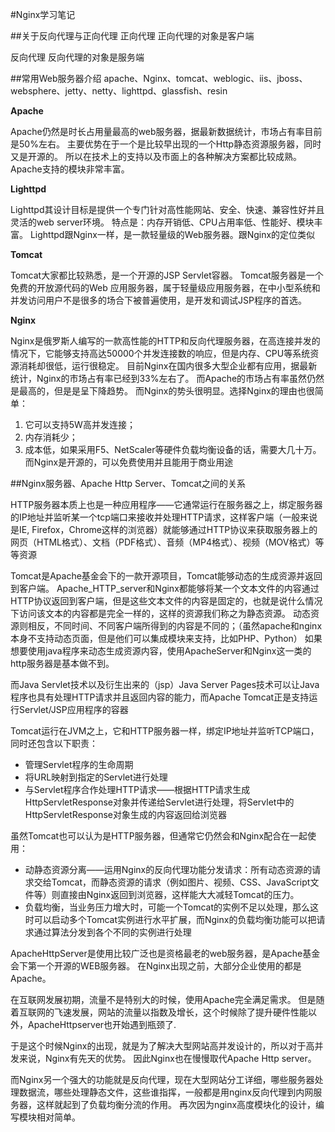 #Nginx学习笔记

##关于反向代理与正向代理
正向代理 正向代理的对象是客户端

反向代理 反向代理的对象是服务端

##常用Web服务器介绍
apache、Nginx、tomcat、weblogic、iis、jboss、websphere、jetty、netty、lighttpd、glassfish、resin

**Apache**

Apache仍然是时长占用量最高的web服务器，据最新数据统计，市场占有率目前是50%左右。
主要优势在于一个是比较早出现的一个Http静态资源服务器，同时又是开源的。
所以在技术上的支持以及市面上的各种解决方案都比较成熟。Apache支持的模块非常丰富。

**Lighttpd**

Lighttpd其设计目标是提供一个专门针对高性能网站、安全、快速、兼容性好并且灵活的web server环境。
特点是：内存开销低、CPU占用率低、性能好、模块丰富。
Lighttpd跟Nginx一样，是一款轻量级的Web服务器。跟Nginx的定位类似

**Tomcat**

Tomcat大家都比较熟悉，是一个开源的JSP Servlet容器。
Tomcat服务器是一个免费的开放源代码的Web 应用服务器，属于轻量级应用服务器，在中小型系统和并发访问用户不是很多的场合下被普遍使用，是开发和调试JSP程序的首选。

**Nginx**

Nginx是俄罗斯人编写的一款高性能的HTTP和反向代理服务器，在高连接并发的情况下，它能够支持高达50000个并发连接数的响应，但是内存、CPU等系统资源消耗却很低，运行很稳定。
目前Nginx在国内很多大型企业都有应用，据最新统计，Nginx的市场占有率已经到33%左右了。
而Apache的市场占有率虽然仍然是最高的，但是是呈下降趋势。
而Nginx的势头很明显。选择Nginx的理由也很简单：
1. 它可以支持5W高并发连接；
2. 内存消耗少；
3. 成本低，如果采用F5、NetScaler等硬件负载均衡设备的话，需要大几十万。而Nginx是开源的，可以免费使用并且能用于商业用途

##Nginx服务器、Apache Http Server、Tomcat之间的关系

HTTP服务器本质上也是一种应用程序——它通常运行在服务器之上，绑定服务器的IP地址并监听某一个tcp端口来接收并处理HTTP请求，这样客户端（一般来说是IE, Firefox，Chrome这样的浏览器）就能够通过HTTP协议来获取服务器上的网页（HTML格式）、文档（PDF格式）、音频（MP4格式）、视频（MOV格式）等等资源

Tomcat是Apache基金会下的一款开源项目，Tomcat能够动态的生成资源并返回到客户端。
Apache_HTTP_server和Nginx都能够将某一个文本文件的内容通过HTTP协议返回到客户端，但是这些文本文件的内容是固定的，也就是说什么情况下访问该文本的内容都是完全一样的，这样的资源我们称之为静态资源。
动态资源则相反，不同时间、不同客户端所得到的内容是不同的；（虽然apache和nginx本身不支持动态页面，但是他们可以集成模块来支持，比如PHP、Python）
如果想要使用java程序来动态生成资源内容，使用ApacheServer和Nginx这一类的http服务器是基本做不到。

而Java Servlet技术以及衍生出来的（jsp）Java Server Pages技术可以让Java程序也具有处理HTTP请求并且返回内容的能力，而Apache Tomcat正是支持运行Servlet/JSP应用程序的容器

Tomcat运行在JVM之上，它和HTTP服务器一样，绑定IP地址并监听TCP端口，同时还包含以下职责：
* 管理Servlet程序的生命周期
* 将URL映射到指定的Servlet进行处理
* 与Servlet程序合作处理HTTP请求——根据HTTP请求生成HttpServletResponse对象并传递给Servlet进行处理，将Servlet中的HttpServletResponse对象生成的内容返回给浏览器

虽然Tomcat也可以认为是HTTP服务器，但通常它仍然会和Nginx配合在一起使用：
* 动静态资源分离——运用Nginx的反向代理功能分发请求：所有动态资源的请求交给Tomcat，而静态资源的请求（例如图片、视频、CSS、JavaScript文件等）则直接由Nginx返回到浏览器，这样能大大减轻Tomcat的压力。
* 负载均衡，当业务压力增大时，可能一个Tomcat的实例不足以处理，那么这时可以启动多个Tomcat实例进行水平扩展，而Nginx的负载均衡功能可以把请求通过算法分发到各个不同的实例进行处理

ApacheHttpServer是使用比较广泛也是资格最老的web服务器，是Apache基金会下第一个开源的WEB服务器。
在Nginx出现之前，大部分企业使用的都是Apache。

在互联网发展初期，流量不是特别大的时候，使用Apache完全满足需求。
但是随着互联网的飞速发展，网站的流量以指数及增长，这个时候除了提升硬件性能以外，ApacheHttpserver也开始遇到瓶颈了.

于是这个时候Nginx的出现，就是为了解决大型网站高并发设计的，所以对于高并发来说，Nginx有先天的优势。
因此Nginx也在慢慢取代Apache Http server。 

而Nginx另一个强大的功能就是反向代理，现在大型网站分工详细，哪些服务器处理数据流，哪些处理静态文件，这些谁指挥，一般都是用nginx反向代理到内网服务器，这样就起到了负载均衡分流的作用。
再次因为nginx高度模块化的设计，编写模块相对简单。
